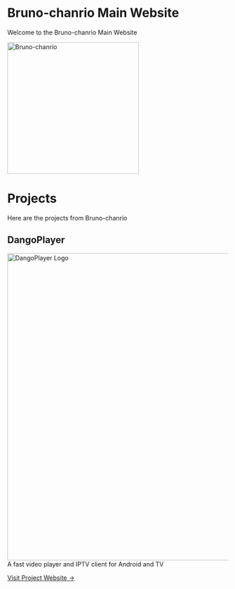 # Bruno-chanrio Main Website
Welcome to the Bruno-chanrio Main Website

<img alt='Bruno-chanrio' width='300' src='https://brunochanrio.github.io/Cff6b53b589834a42ca86a6e85250f0a9 (2) (1).png'/>

# Projects
Here are the projects from Bruno-chanrio
## DangoPlayer
<img alt='DangoPlayer Logo' width='700' src='https://brunochanrio.github.io/DangoPlayer/assets/DangoPlayerUni_Logo.png'/>
A fast video player and IPTV client for Android and TV

<a href="https://brunochanrio.github.io/DangoPlayer/">Visit Project Website -></a>
